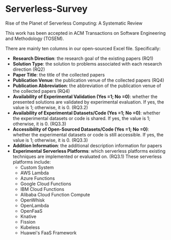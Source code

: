 # Serverless-Survey


Rise of the Planet of Serverless Computing: A Systematic Review

This work has been accepted in ACM Transactions on Software Engineering and Methodology (TOSEM).

There are mainly ten columns in our open-sourced Excel file. Specifically:

- **Research Direction**: the research goal of the existing papers (RQ1)
- **Solution Type**: the solution to problems associated with each research direction (RQ2)
- **Paper Title**: the title of the collected papers
- **Publication Venue**: the publication venue of the collected papers (RQ4)
- **Publication Abbreviation**: the abbreviation of the publication venue of the collected papers (RQ4)
- **Availability of Experimental Validation (Yes =1; No =0)**: whether the presented solutions are validated by experimental evaluation. If yes, the value is 1; otherwise, it is 0. (RQ3.2)
- **Availability of Experimental Datasets/Code (Yes =1; No =0)**: whether the experimental datasets or code is shared. If yes, the value is 1; otherwise, it is 0. (RQ3.3)
- **Accessibility of Open-Sourced Datasets/Code (Yes =1; No =0)**: whether the experimental datasets or code is still accessible. If yes, the value is 1; otherwise, it is 0. (RQ3.3)
- **Addition Information**: the additional description information for papers
- **Experimental Serverless Platforms**: which serverless platforms existing techniques are implemented or evaluated on. (RQ3.1) These serverless platforms include:
  - Custom System
  - AWS Lambda
  - Azure Functions
  - Google Cloud Functions
  - IBM Cloud Functions
  - Alibaba Cloud Function Compute
  - OpenWhisk
  - OpenLambda
  - OpenFaaS
  - Knative
  - Fission
  - Kubeless
  - Huawei's FaaS Framework 
